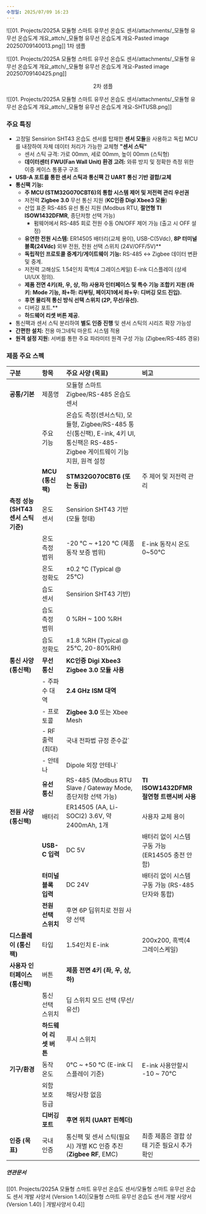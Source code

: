 ```yaml
---
수정일: 2025/07/09 16:23
---
```


![[01. Projects/2025A 모듈형 스마트 유무선 온습도 센서/attachments/_모듈형 유무선 온습도계 개요_attch/_모듈형 유무선 온습도계 개요-Pasted image 20250709140013.png]]
1차 샘플


![[01. Projects/2025A 모듈형 스마트 유무선 온습도 센서/attachments/_모듈형 유무선 온습도계 개요_attch/_모듈형 유무선 온습도계 개요-Pasted image 20250709140425.png]]
<center>2차 샘플 </center>


![[01. Projects/2025A 모듈형 스마트 유무선 온습도 센서/attachments/_모듈형 유무선 온습도계 개요_attch/_모듈형 유무선 온습도계 개요-SHTUSB.png]]



### 주요 특징 
* 고정밀 Sensirion SHT43 온습도 센서를 탑재한 **센서 모듈**을 사용하고 독립 MCU를 내장하여 자체 데이터 처리가 가능한 교체형 **"센서 스틱"**
    * 센서 스틱 규격: 가로 00mm, 세로 00mm, 높이 00mm (스틱형)
    * **데이터센터 FWU(Fan Wall Unit) 환경 고려:** 와류 방지 및 정확한 측정 위한 이중 케이스 통풍구 구조
* **USB-A 포트를 통한 센서 스틱과 통신팩 간 UART 통신 기반 결합/교체**
* **통신팩 기능:**
    * **주 MCU (STM32G070CBT6)의 통합 시스템 제어 및 저전력 관리 우선권**
    * 저전력 **Zigbee 3.0** 무선 통신 지원 (**KC인증 Digi Xbee3 모듈**)
    * 산업 표준 RS-485 유선 통신 지원 (Modbus RTU, **절연형 TI ISOW1432DFMR**, 종단저항 선택 가능)
        * 펌웨어에서 RS-485 회로 전원 수동 ON/OFF 제어 가능 (출고 시 OFF 설정)
    * **유연한 전원 시스템:** ER14505 배터리(교체 용이), USB-C(5Vdc), **8P 터미널 블록(24Vdc)** 외부 전원, 전원 선택 스위치 (24V/OFF/5V)**
    * **독립적인 프로토콜 중계기/게이트웨이 기능:** RS-485 ↔ Zigbee 데이터 변환 및 중계.
    * 저전력 고해상도 1.54인치 흑백(4 그레이스케일) E-ink 디스플레이 (상세 UI/UX 정의).
    * **제품 전면 4키(좌, 우, 상, 하) 사용자 인터페이스 및 특수 기능 조합키 지원 (좌 키: Mode 기능, 좌+하: 리부팅, 페이지1에서 좌+우: 디버깅 모드 진입).**
    * **후면 물리적 통신 방식 선택 스위치 (2P, 무선/유선).**
    * 디버깅 포트.**
    * **하드웨어 리셋 버튼 제공.**
* 통신팩과 센서 스틱 분리하여 **별도 인증 진행** 및 센서 스틱의 시리즈 확장 가능성
* **간편한 설치:** 전용 마그네틱 마운트 시스템 적용
* **원격 설정 지원:** 서버를 통한 주요 파라미터 원격 구성 가능 (Zigbee/RS-485 경유)

### 제품 주요 스펙

| 구분                         | 항목             | 주요 사양 (목표)                                                                                    | 비고                                |
| :------------------------- | :------------- | :-------------------------------------------------------------------------------------------- | :-------------------------------- |
| **공통/기본**                  | 제품명            | 모듈형 스마트 Zigbee/RS-485 온습도 센서                                                                  |                                   |
|                            | 주요 기능          | 온습도 측정(센서스틱), 모듈형, Zigbee/RS-485 통신(통신팩), E-ink, 4키 UI, 통신팩은 RS-485-Zigbee 게이트웨이 기능 지원, 원격 설정 |                                   |
|                            | **MCU (통신팩)**  | **STM32G070CBT6 (또는 동급)**                                                                     | 주 제어 및 저전력 관리                     |
| **측정 성능 (SHT43 센서 스틱 기준)** | 온도 센서          | Sensirion SHT43 기반 (모듈 형태)                                                                    |                                   |
|                            | 온도 측정 범위       | -20 °C ~ +120 °C (제품 동작 보증 범위)                                                                | E-ink 동작시 온도 0~50°C               |
|                            | 온도 정확도         | ±0.2 °C (Typical @ 25°C)                                                                      |                                   |
|                            | 습도 센서          | Sensirion SHT43 기반)                                                                           |                                   |
|                            | 습도 측정 범위       | 0 %RH ~ 100 %RH                                                                               |                                   |
|                            | 습도 정확도         | ±1.8 %RH (Typical @ 25°C, 20-80%RH)                                                           |                                   |
| **통신 사양 (통신팩)**            | **무선 통신**      | **KC인증 Digi Xbee3 Zigbee 3.0 모듈 사용**                                                          |                                   |
|                            | - 주파수 대역       | **2.4 GHz ISM 대역**                                                                            |                                   |
|                            | - 프로토콜         | **Zigbee 3.0** 또는 Xbee Mesh                                                                   |                                   |
|                            | - RF 출력 (최대)   | 국내 전파법 규정 준수값`                                                                                |                                   |
|                            | - 안테나          | Dipole 외장 안테나`                                                                                |                                   |
|                            | **유선 통신**      | RS-485 (Modbus RTU Slave / Gateway Mode, 종단저항 선택 가능)                                          | **TI ISOW1432DFMR 절연형 트랜시버 사용**   |
| **전원 사양 (통신팩)**            | 배터리            | ER14505 (AA, Li-SOCl2) 3.6V, 약 2400mAh, 1개                                                    | 사용자 교체 용이                         |
|                            | **USB-C 입력**   | DC 5V                                                                                         | 배터리 없이 시스템 구동 가능 (ER14505 충전 안 함) |
|                            | **터미널 블록 입력**  | DC 24V                                                                                        | 배터리 없이 시스템 구동 가능 (RS-485 단자와 통합)  |
|                            | **전원 선택 스위치**  | 후면 6P 딥위치로 전원 사양 선택                                                                           |                                   |
| **디스플레이 (통신팩)**            | 타입             | 1.54인치 E-ink                                                                                  | 200x200, 흑백(4 그레이스케일)             |
| **사용자 인터페이스 (통신팩)**        | 버튼             | **제품 전면 4키 (좌, 우, 상, 하)**                                                                     |                                   |
|                            | 통신 선택 스위치      | 딥 스위치 모드 선택 (무선/유선)                                                                           |                                   |
|                            | **하드웨어 리셋 버튼** | 푸시 스위치                                                                                        |                                   |
| **기구/환경**                  | 동작 온도          | 0°C ~ +50 °C (E-ink 디스플레이 기준)                                                                 | E-ink 사용안할시 -10 ~ 70°C            |
|                            | 외함 보호 등급       | 해당사항 없음                                                                                       |                                   |
|                            | **디버깅 포트**     | **후면 위치 (UART 핀헤더)**                                                                          |                                   |
| **인증 (목표)**                | 국내 인증          | 통신팩 및 센서 스틱(필요시) 개별 KC 인증 추진 (**Zigbee RF**, EMC)                                             | 최종 제품은 결합 상태 기준 필요시 추가 확인         |






##### 연관문서
[[01. Projects/2025A 모듈형 스마트 유무선 온습도 센서/모듈형 스마트 유무선 온습도 센서 개발 사양서 (Version 1.40)|모듈형 스마트 유무선 온습도 센서 개발 사양서 (Version 1.40) | 개발사양서 0.4]]